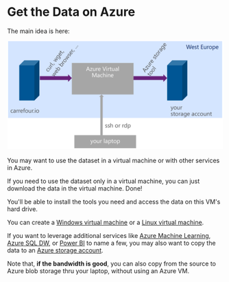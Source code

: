 # Get the Data on Azure

The main idea is here: 

![](getthedata/1.png)

You may want to use the dataset in a virtual machine or with other services in Azure. 

If you need to use the dataset only in a virtual machine, you can just download the data in the virtual machine. Done!

You'll be able to install the tools you need and access the data on this VM's hard drive.

You can create a [Windows virtual machine](AzureWindows.md) or a [Linux virtual machine](AzureLinux.md).

If you want to leverage additional services like 
[Azure Machine Learning](AzureML.md), [Azure SQL DW](AzureSQLDW.md), or [Power BI](PowerBI.md) to name a few, 
you may also want to copy the data to an [Azure storage account](AzureStorage.md).

Note that, **if the bandwidth is good**, you can also copy from the source to Azure blob storage thru your laptop, without using an Azure VM. 

